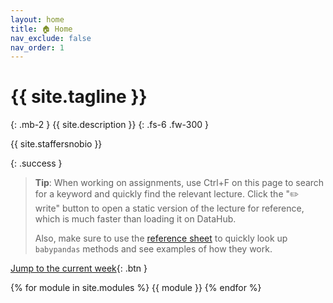 ```yaml
---
layout: home
title: 🏠 Home
nav_exclude: false
nav_order: 1
---
```


# {{ site.tagline }}
{: .mb-2 }
{{ site.description }}
{: .fs-6 .fw-300 }


{{ site.staffersnobio }}

<!-- {: .success }
>**Some important scheduling notes:**
>
>On Friday, Janine is out of town so there is **no live lecture**. Instead, [watch this recording 🎥](https://podcast.ucsd.edu/watch/wi25/dsc10_b00/25) from last quarter. 
>
>Quiz 5 is on **Monday**, June 2nd. -->


<!--{: .success }
>Welcome to DSC 10! Make sure to read this website thoroughly and complete the items in the [Getting Started](https://dsc10.com/syllabus/#-getting-started) checklist. These are due very soon, on **Saturday, September 27th at 11:59PM**.-->


<!--{: .warning }
This site is **under construction**. Anything you read here is not finalized. This disclaimer will be removed when the site is ready for Fall 2025. -->


<!--{: .success }
>The Final Exam is **this Saturday, June 7th from 11:30AM to 2:30PM in CENTER 101**.
>
>Earn 1 participation point by filling out both [SETs](https://academicaffairs.ucsd.edu/Modules/Evals/) and the internal [End-of-Quarter Survey](https://forms.gle/hWqgRBp4B45LDMLW9) before Saturday, June 7th at 8AM.
-->

<!--{: .success }
>The Midterm Exam is **this Monday, February 10th**. [See announcements here.](https://edstem.org/us/courses/70673/discussion/6127710)
>
>The deadline of the Midterm Project has been extended to **Thursday, February 13th**!
-->

{: .success }
>**Tip**: When working on assignments, use Ctrl+F on this page to search for a keyword and quickly find the relevant lecture. Click the "✏️ write" button to open a static version of the lecture for reference, which is much faster than loading it on DataHub. 
>
>Also, make sure to use the [reference sheet](https://dsc-courses.github.io/bpd-reference/docs/documentation/intro/) to quickly look up `babypandas` methods and see examples of how they work.




[Jump to the current week](/#week-5-midterm-exam){: .btn }


{% for module in site.modules %}
{{ module }}
{% endfor %}